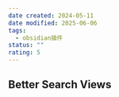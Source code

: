 ```yaml
---
date created: 2024-05-11
date modified: 2025-06-06
tags:
  - obsidian插件
status: ""
rating: 5
---
```


## Better Search Views
